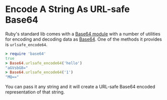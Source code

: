 # Encode A String As URL-safe Base64

Ruby's standard lib comes with a [Base64
module](https://ruby-doc.org/stdlib-2.1.4/libdoc/base64/rdoc/Base64.html)
with a number of utilities for encoding and decoding data as
[Base64](https://en.wikipedia.org/wiki/Base64). One of the methods it
provides is `urlsafe_encode64`.

```ruby
> require 'base64'
true
> Base64.urlsafe_encode64('hello')
"aGVsbG8="
> Base64.urlsafe_encode64('1')
"MQ=="
```

You can pass it any string and it will create a URL-safe Base64 encoded
representation of that string.
